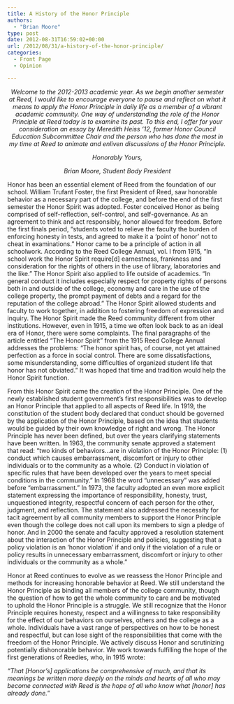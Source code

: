 ```yaml
---
title: A History of the Honor Principle
authors: 
  - "Brian Moore"
type: post
date: 2012-08-31T16:59:02+00:00
url: /2012/08/31/a-history-of-the-honor-principle/
categories:
  - Front Page
  - Opinion

---
```

<p style="text-align: center;">
  <em>Welcome to the 2012-2013 academic year. As we begin another semester at Reed, I would like to encourage everyone to pause and reflect on what it means to apply the Honor Principle in daily life as a member of a vibrant academic community. </em><em>One way of understanding the role of the Honor Principle at Reed today is to examine its past. To this end, I offer for your consideration an essay by Meredith Heiss ‘12, former Honor Council Education Subcommittee Chair and the person who has done the most in my time at Reed to animate and enliven discussions of the Honor Principle.</em>
</p>

<p style="text-align: center;">
  <em>Honorably Yours,</em>
</p>

<p style="text-align: center;">
  <em>Brian Moore, Student Body President</em>
</p>

Honor has been an essential element of Reed from the foundation of our school. William Trufant Foster, the first President of Reed, saw honorable behavior as a necessary part of the college, and before the end of the first semester the Honor Spirit was adopted. Foster conceived Honor as being comprised of self-reflection, self-control, and self-governance. As an agreement to think and act responsibly, honor allowed for freedom. Before the first finals period, “students voted to relieve the faculty the burden of enforcing honesty in tests, and agreed to make it a ‘point of honor’ not to cheat in examinations.” Honor came to be a principle of action in all schoolwork. According to the Reed College Annual, vol. I from 1915, “In school work the Honor Spirit require[d] earnestness, frankness and consideration for the rights of others in the use of library, laboratories and the like.” The Honor Spirit also applied to life outside of academics. “In general conduct it includes especially respect for property rights of persons both in and outside of the college, economy and care in the use of the college property, the prompt payment of debts and a regard for the reputation of the college abroad.” The Honor Spirit allowed students and faculty to work together, in addition to fostering freedom of expression and inquiry. The Honor Spirit made the Reed community different from other institutions. However, even in 1915, a time we often look back to as an ideal era of Honor, there were some complaints. The final paragraphs of the article entitled “The Honor Spirit” from the 1915 Reed College Annual addresses the problems: “The honor spirit has, of course, not yet attained perfection as a force in social control. There are some dissatisfactions, some misunderstanding, some difficulties of organized student life that honor has not obviated.” It was hoped that time and tradition would help the Honor Spirit function.

From this Honor Spirit came the creation of the Honor Principle. One of the newly established student government’s first responsibilities was to develop an Honor Principle that applied to all aspects of Reed life. In 1919, the constitution of the student body declared that conduct should be governed by the application of the Honor Principle, based on the idea that students would be guided by their own knowledge of right and wrong. The Honor Principle has never been defined, but over the years clarifying statements have been written. In 1963, the community senate approved a statement that read: “two kinds of behaviors…are in violation of the Honor Principle: (1) conduct which causes embarrassment, discomfort or injury to other individuals or to the community as a whole. (2) Conduct in violation of specific rules that have been developed over the years to meet special conditions in the community.” In 1968 the word “unnecessary” was added before “embarrassment.” In 1973, the faculty adopted an even more explicit statement expressing the importance of responsibility, honesty, trust, unquestioned integrity, respectful concern of each person for the other, judgment, and reflection. The statement also addressed the necessity for tacit agreement by all community members to support the Honor Principle even though the college does not call upon its members to sign a pledge of honor. And in 2000 the senate and faculty approved a resolution statement about the interaction of the Honor Principle and policies, suggesting that a policy violation is an ‘honor violation’ if and only if the violation of a rule or policy results in unnecessary embarrassment, discomfort or injury to other individuals or the community as a whole.”

Honor at Reed continues to evolve as we reassess the Honor Principle and methods for increasing honorable behavior at Reed. We still understand the Honor Principle as binding all members of the college community, though the question of how to get the whole community to care and be motivated to uphold the Honor Principle is a struggle. We still recognize that the Honor Principle requires honesty, respect and a willingness to take responsibility for the effect of our behaviors on ourselves, others and the college as a whole. Individuals have a vast range of perspectives on how to be honest and respectful, but can lose sight of the responsibilities that come with the freedom of the Honor Principle. We actively discuss Honor and scrutinizing potentially dishonorable behavior. We work towards fulfilling the hope of the first generations of Reedies, who, in 1915 wrote:

_“That [Honor’s] applications be comprehensive of much, and that its meanings be written more deeply on the minds and hearts of all who may become connected with Reed is the hope of all who know what [honor] has already done.”_